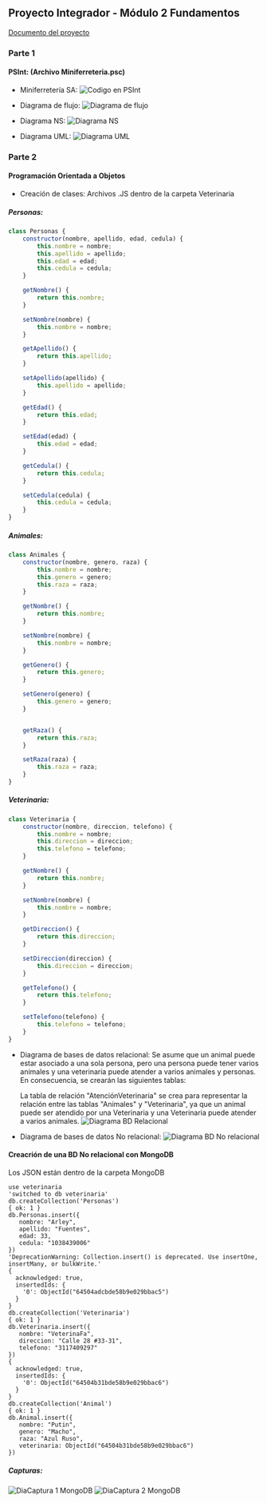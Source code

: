 ## Proyecto Integrador - Módulo 2 Fundamentos
[Documento del proyecto](/Proyecto_Modulo_II.pdf)

### Parte 1

#### PSInt: (Archivo Miniferreteria.psc)
* Miniferretería SA:
![Codigo en PSInt](/Pseudocodigo.png)

* Diagrama de flujo:
![Diagrama de flujo](/Diagrama_de_flujo.png)

* Diagrama NS:
![Diagrama NS](/Diagrama_NS.png)

* Diagrama UML:
![Diagrama UML](/Diagrama_UML.png)

### Parte 2

#### Programación Orientada a Objetos

* Creación de clases: Archivos .JS dentro de la carpeta Veterinaria
##### Personas:
```JavaScript
class Personas {
    constructor(nombre, apellido, edad, cedula) {
        this.nombre = nombre;
        this.apellido = apellido;
        this.edad = edad;
        this.cedula = cedula;
    }

    getNombre() {
        return this.nombre;
    }

    setNombre(nombre) {
        this.nombre = nombre;
    }

    getApellido() {
        return this.apellido;
    }

    setApellido(apellido) {
        this.apellido = apellido;
    }

    getEdad() {
        return this.edad;
    }

    setEdad(edad) {
        this.edad = edad;
    }

    getCedula() {
        return this.cedula;
    }

    setCedula(cedula) {
        this.cedula = cedula;
    }
}

```
##### Animales:
```JavaScript
class Animales {
    constructor(nombre, genero, raza) {
        this.nombre = nombre;
        this.genero = genero;
        this.raza = raza;
    }

    getNombre() {
        return this.nombre;
    }

    setNombre(nombre) {
        this.nombre = nombre;
    }

    getGenero() {
        return this.genero;
    }

    setGenero(genero) {
        this.genero = genero;
    }


    getRaza() {
        return this.raza;
    }

    setRaza(raza) {
        this.raza = raza;
    }
}

```

##### Veterinaria:
```JavaScript
class Veterinaria {
    constructor(nombre, direccion, telefono) {
        this.nombre = nombre;
        this.direccion = direccion;
        this.telefono = telefono;
    }

    getNombre() {
        return this.nombre;
    }

    setNombre(nombre) {
        this.nombre = nombre;
    }

    getDireccion() {
        return this.direccion;
    }

    setDireccion(direccion) {
        this.direccion = direccion;
    }

    getTelefono() {
        return this.telefono;
    }

    setTelefono(telefono) {
        this.telefono = telefono;
    }
}

```

* Diagrama de bases de datos relacional:
  Se asume que un animal puede estar asociado a una sola persona, pero una persona puede tener varios animales y una veterinaria puede atender a varios animales y personas. En consecuencia, se crearán las siguientes tablas:

  La tabla de relación "AtenciónVeterinaria" se crea para representar la relación entre las tablas "Animales" y "Veterinaria", ya que un animal puede ser atendido por una Veterinaria y una Veterinaria puede atender a varios animales.
  ![Diagrama BD Relacional](/Diagrama_BD_Relacional.png)

* Diagrama de bases de datos No relacional:
![Diagrama BD No relacional](/Diagrama_BD_No_Relacional.png)

#### Creacrión de una BD No relacional con MongoDB
  Los JSON están dentro de la carpeta MongoDB

```MongoDB
use veterinaria
'switched to db veterinaria'
db.createCollection('Personas')
{ ok: 1 }
db.Personas.insert({
   nombre: "Arley",
   apellido: "Fuentes",
   edad: 33,
   cedula: "1038439006"
})
'DeprecationWarning: Collection.insert() is deprecated. Use insertOne, insertMany, or bulkWrite.'
{
  acknowledged: true,
  insertedIds: {
    '0': ObjectId("64504adcbde58b9e029bbac5")
  }
}
db.createCollection('Veterinaria')
{ ok: 1 }
db.Veterinaria.insert({
   nombre: "VeterinaFa",
   direccion: "Calle 28 #33-31",
   telefono: "3117409297"
})
{
  acknowledged: true,
  insertedIds: {
    '0': ObjectId("64504b31bde58b9e029bbac6")
  }
}
db.createCollection('Animal')
{ ok: 1 }
db.Animal.insert({
   nombre: "Putin",
   genero: "Macho",
   raza: "Azul Ruso",
   veterinaria: ObjectId("64504b31bde58b9e029bbac6")
})

```

##### Capturas:
![DiaCaptura 1 MongoDB](/MongoDB1.png)
![DiaCaptura 2 MongoDB](/MongoDB2.png)